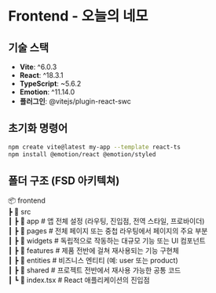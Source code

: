 # Frontend - 오늘의 네모

## 기술 스택

- **Vite**: ^6.0.3
- **React**: ^18.3.1
- **TypeScript**: ~5.6.2
- **Emotion**: ^11.14.0
- **플러그인**: @vitejs/plugin-react-swc

## 초기화 명령어

```bash
npm create vite@latest my-app --template react-ts
npm install @emotion/react @emotion/styled
```

## 폴더 구조 (FSD 아키텍쳐)

📦 frontend  
┣ 📂 src  
┃ ┣ 📂 app # 앱 전체 설정 (라우팅, 진입점, 전역 스타일, 프로바이더)  
┃ ┣ 📂 pages # 전체 페이지 또는 중첩 라우팅에서 페이지의 주요 부분  
┃ ┣ 📂 widgets # 독립적으로 작동하는 대규모 기능 또는 UI 컴포넌트  
┃ ┣ 📂 features # 제품 전반에 걸쳐 재사용되는 기능 구현체  
┃ ┣ 📂 entities # 비즈니스 엔티티 (예: user 또는 product)  
┃ ┣ 📂 shared # 프로젝트 전반에서 재사용 가능한 공통 코드  
┃ ┗ 📜 index.tsx # React 애플리케이션의 진입점
